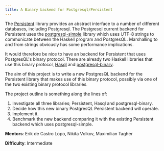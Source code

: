 ```yaml
---
title: A Binary backend for Postgresql/Persistent
---
```


The [Persistent] library provides an abstract interface to a number of different
databases, including Postgresql. The Postgresql current backend for Persistent
uses the [postgresql-simple] library which uses UTF-8 strings to communicate
between the Haskell program and PostgresQL. Marshalling to and from strings
obviously has some performance implications.

It would therefore be nice to have an backend for Persistent that uses PostgresQL's
binary protocol. There are already two Haskell libraries that use this binary
protocol, [Hasql] and [postgresql-binary].

The aim of this project is to write a new PostgresQL backend for the Persistent
library that makes use of this binary protocol, possibly via one of the two
existing binary protocol libraries.

The project outline is something along the lines of:

1. Investigate all three libraries; Persistent, Hasql and postgresql-binary.
2. Decide how this new binary PostgresQL Persistent backend will operate.
3. Implement it.
4. Benchmark the new backend comparing it with the existing Persistent backend
   which uses postgresql-simple.


[Persistent]: https://hackage.haskell.org/package/persistent
[Hasql]: https://hackage.haskell.org/package/hasql
[postgresql-binary]: https://hackage.haskell.org/package/postgresql-binary
[postgresql-simple]: https://hackage.haskell.org/package/postgresql-simple

**Mentors**: Erik de Castro Lopo, Nikita Volkov, Maximilian Tagher

**Difficulty**: Intermediate
